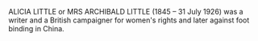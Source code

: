 ALICIA LITTLE or MRS ARCHIBALD LITTLE (1845 – 31 July 1926) was a writer and a British campaigner for women's rights and later against foot binding in China.
